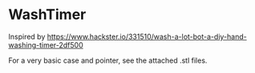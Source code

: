 # WashTimer

Inspired by https://www.hackster.io/331510/wash-a-lot-bot-a-diy-hand-washing-timer-2df500

For a very basic case and pointer, see the attached .stl files.

